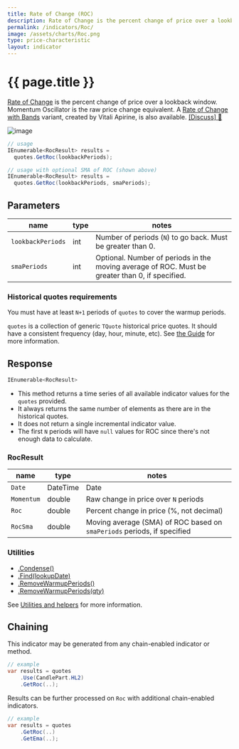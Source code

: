 ```yaml
---
title: Rate of Change (ROC)
description: Rate of Change is the percent change of price over a lookback window.  Momentum Oscillator is the raw price change equivalent.
permalink: /indicators/Roc/
image: /assets/charts/Roc.png
type: price-characteristic
layout: indicator
---
```


# {{ page.title }}

[Rate of Change](https://en.wikipedia.org/wiki/Momentum_(technical_analysis)) is the percent change of price over a lookback window.  Momentum Oscillator is the raw price change equivalent.  A [Rate of Change with Bands]({{site.baseurl}}/indicators/RocWb/#content) variant, created by Vitali Apirine, is also available.
[[Discuss] :speech_balloon:]({{site.github.repository_url}}/discussions/242 "Community discussion about this indicator")

![image]({{site.baseurl}}{{page.image}})

```csharp
// usage
IEnumerable<RocResult> results =
  quotes.GetRoc(lookbackPeriods);

// usage with optional SMA of ROC (shown above)
IEnumerable<RocResult> results =
  quotes.GetRoc(lookbackPeriods, smaPeriods);
```

## Parameters

| name | type | notes
| -- |-- |--
| `lookbackPeriods` | int | Number of periods (`N`) to go back.  Must be greater than 0.
| `smaPeriods` | int | Optional.  Number of periods in the moving average of ROC.  Must be greater than 0, if specified.

### Historical quotes requirements

You must have at least `N+1` periods of `quotes` to cover the warmup periods.

`quotes` is a collection of generic `TQuote` historical price quotes.  It should have a consistent frequency (day, hour, minute, etc).  See [the Guide]({{site.baseurl}}/guide/#historical-quotes) for more information.

## Response

```csharp
IEnumerable<RocResult>
```

- This method returns a time series of all available indicator values for the `quotes` provided.
- It always returns the same number of elements as there are in the historical quotes.
- It does not return a single incremental indicator value.
- The first `N` periods will have `null` values for ROC since there's not enough data to calculate.

### RocResult

| name | type | notes
| -- |-- |--
| `Date` | DateTime | Date
| `Momentum` | double | Raw change in price over `N` periods
| `Roc` | double | Percent change in price (%, not decimal)
| `RocSma` | double | Moving average (SMA) of ROC based on `smaPeriods` periods, if specified

### Utilities

- [.Condense()]({{site.baseurl}}/utilities#condense)
- [.Find(lookupDate)]({{site.baseurl}}/utilities#find-indicator-result-by-date)
- [.RemoveWarmupPeriods()]({{site.baseurl}}/utilities#remove-warmup-periods)
- [.RemoveWarmupPeriods(qty)]({{site.baseurl}}/utilities#remove-warmup-periods)

See [Utilities and helpers]({{site.baseurl}}/utilities#utilities-for-indicator-results) for more information.

## Chaining

This indicator may be generated from any chain-enabled indicator or method.

```csharp
// example
var results = quotes
    .Use(CandlePart.HL2)
    .GetRoc(..);
```

Results can be further processed on `Roc` with additional chain-enabled indicators.

```csharp
// example
var results = quotes
    .GetRoc(..)
    .GetEma(..);
```
